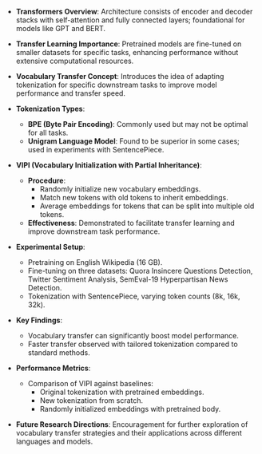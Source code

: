- **Transformers Overview**: Architecture consists of encoder and decoder stacks with self-attention and fully connected layers; foundational for models like GPT and BERT.
  
- **Transfer Learning Importance**: Pretrained models are fine-tuned on smaller datasets for specific tasks, enhancing performance without extensive computational resources.

- **Vocabulary Transfer Concept**: Introduces the idea of adapting tokenization for specific downstream tasks to improve model performance and transfer speed.

- **Tokenization Types**: 
  - **BPE (Byte Pair Encoding)**: Commonly used but may not be optimal for all tasks.
  - **Unigram Language Model**: Found to be superior in some cases; used in experiments with SentencePiece.

- **VIPI (Vocabulary Initialization with Partial Inheritance)**: 
  - **Procedure**: 
    - Randomly initialize new vocabulary embeddings.
    - Match new tokens with old tokens to inherit embeddings.
    - Average embeddings for tokens that can be split into multiple old tokens.
  - **Effectiveness**: Demonstrated to facilitate transfer learning and improve downstream task performance.

- **Experimental Setup**: 
  - Pretraining on English Wikipedia (16 GB).
  - Fine-tuning on three datasets: Quora Insincere Questions Detection, Twitter Sentiment Analysis, SemEval-19 Hyperpartisan News Detection.
  - Tokenization with SentencePiece, varying token counts (8k, 16k, 32k).

- **Key Findings**: 
  - Vocabulary transfer can significantly boost model performance.
  - Faster transfer observed with tailored tokenization compared to standard methods.

- **Performance Metrics**: 
  - Comparison of VIPI against baselines: 
    - Original tokenization with pretrained embeddings.
    - New tokenization from scratch.
    - Randomly initialized embeddings with pretrained body.

- **Future Research Directions**: Encouragement for further exploration of vocabulary transfer strategies and their applications across different languages and models.